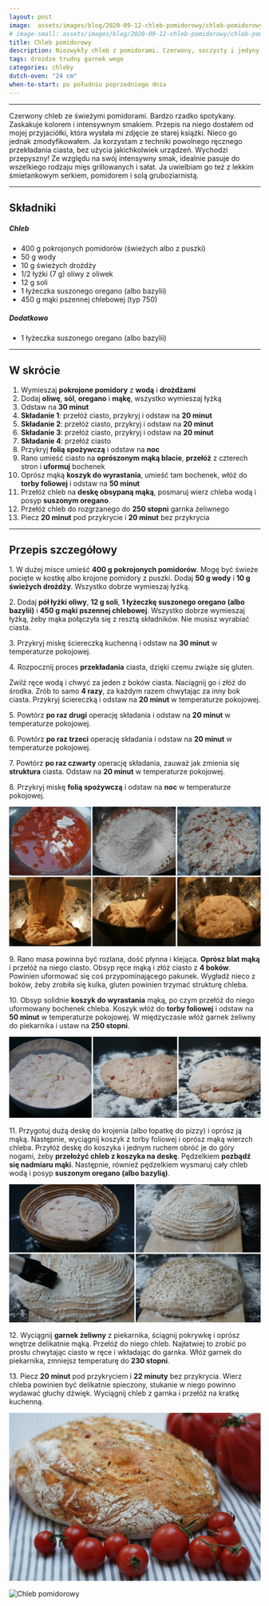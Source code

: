 ```yaml
---
layout: post
image:  assets/images/blog/2020-09-12-chleb-pomidorowy/chleb-pomidorowy.jpg
# image-small: assets/images/blog/2020-09-12-chleb-pomidorowy/chleb-pomidorowy-small.jpg
title: Chleb pomidorowy
description: Niezwykły chleb z pomidorami. Czerwony, soczysty i jedyny w swoim rodzaju. Pszenny, na drożdżach, pieczony w garnku żeliwnym.
tags: drozdze trudny garnek wege
categories: chleby
dutch-oven: "24 cm"
when-to-start: po południu poprzedniego dnia
---
```


-----

Czerwony chleb ze świeżymi pomidorami. Bardzo rzadko spotykany. Zaskakuje kolorem i intensywnym smakiem. Przepis na niego dostałem od mojej przyjaciółki, która wysłała mi zdjęcie ze starej książki. Nieco go jednak zmodyfikowałem. Ja korzystam z techniki powolnego ręcznego przekładania ciasta, bez użycia jakichkolwiek urządzeń. Wychodzi przepyszny! Ze względu na swój intensywny smak, idealnie pasuje do wszelkiego rodzaju mięs grillowanych i sałat. Ja uwielbiam go też z lekkim śmietankowym serkiem, pomidorem i solą gruboziarnistą.

-----

## Składniki

##### Chleb

* 400 g pokrojonych pomidorów (świeżych albo z puszki)
* 50 g wody
* 10 g świeżych drożdży
* 1/2 łyżki (7 g) oliwy z oliwek
* 12 g soli
* 1 łyżeczka suszonego oregano (albo bazylii)
* 450 g mąki pszennej chlebowej (typ 750)

##### Dodatkowo

* 1 łyżeczka suszonego oregano (albo bazylii)

-----

## W skrócie

1. Wymieszaj **pokrojone pomidory** z **wodą** i **drożdżami**
2. Dodaj **oliwę**, **sól**, **oregano** i **mąkę**, wszystko wymieszaj łyżką
3. Odstaw na **30 minut**
4. **Składanie 1**: przełóż ciasto, przykryj i odstaw na **20 minut**
5. **Składanie 2**: przełóż ciasto, przykryj i odstaw na **20 minut**
6. **Składanie 3**: przełóż ciasto, przykryj i odstaw na **20 minut**
7. **Składanie 4**: przełóż ciasto
8. Przykryj **folią spożywczą** i odstaw na **noc**
9. Rano umieść ciasto na **oprószonym mąką blacie**, **przełóż** z czterech stron i **uformuj** bochenek
10. Oprósz mąką **koszyk do wyrastania**, umieść tam bochenek, włóż do **torby foliowej** i odstaw na **50 minut**
11. Przełóż chleb na **deskę obsypaną mąką**, posmaruj wierz chleba wodą i posyp **suszonym oregano**.
12. Przełóż chleb do rozgrzanego do **250 stopni** garnka żeliwnego
13. Piecz **20 minut** pod przykrycie i **20 minut** bez przykrycia

-----

## Przepis szczegółowy

1\. W dużej misce umieść **400 g pokrojonych pomidorów**. Mogę być świeże pocięte w kostkę albo krojone pomidory z puszki. Dodaj **50 g wody** i **10 g świeżych drożdży**. Wszystko dobrze wymieszaj łyżką.

2\. Dodaj **pół łyżki oliwy**, **12 g soli**, **1 łyżeczkę suszonego oregano (albo bazylii)** i **450 g mąki pszennej chlebowej**. Wszystko dobrze wymieszaj łyżką, żeby mąka połączyła się z resztą składników. Nie musisz wyrabiać ciasta.

3\. Przykryj miskę ściereczką kuchenną i odstaw na **30 minut** w temperaturze pokojowej.

4\. Rozpocznij proces **przekładania** ciasta, dzięki czemu zwiąże się gluten.

Zwilż ręce wodą i chwyć za jeden z boków ciasta. Naciągnij go i złóż do środka. Zrób to samo **4 razy**, za każdym razem chwytając za inny bok ciasta. Przykryj ściereczką i odstaw na **20 minut** w temperaturze pokojowej.

5\. Powtórz **po raz drugi** operację składania i odstaw na **20 minut** w temperaturze pokojowej.

6\. Powtórz **po raz trzeci** operację składania i odstaw na **20 minut** w temperaturze pokojowej.

7\. Powtórz **po raz czwarty** operację składania, zauważ jak zmienia się **struktura** ciasta. Odstaw na **20 minut** w temperaturze pokojowej.

8\. Przykryj miskę **folią spożywczą** i odstaw na **noc** w temperaturze pokojowej.

![Chleb pomidorowy - mieszanie](/assets/images/blog/2020-09-12-chleb-pomidorowy/chleb-pomidorowy-mieszanie.jpg)

9\. Rano masa powinna być rozlana, dość płynna i klejąca. **Oprósz blat mąką** i przełóż na niego ciasto. Obsyp ręce mąką i złóż ciasto z **4 boków**. Powinien uformować się coś przypominającego pakunek. Wygładź nieco z boków, żeby zrobiła się kulka, gluten powinien trzymać strukturę chleba.

10\. Obsyp solidnie **koszyk do wyrastania** mąką, po czym przełóż do niego uformowany bochenek chleba. Koszyk włóż do **torby foliowej** i odstaw na **50 minut** w temperaturze pokojowej. W międzyczasie włóż garnek żeliwny do piekarnika i ustaw na **250 stopni**.

![Chleb pomidorowy - formowanie](/assets/images/blog/2020-09-12-chleb-pomidorowy/chleb-pomidorowy-formowanie.jpg)

11\. Przygotuj dużą deskę do krojenia (albo łopatkę do pizzy) i oprósz ją mąką. Następnie, wyciągnij koszyk z torby foliowej i oprósz mąką wierzch chleba. Przyłóż deskę do koszyka i jednym ruchem obróć je do góry nogami, żeby **przełożyć chleb z koszyka na deskę**. Pędzelkiem **pozbądź się nadmiaru mąki**. Następnie, również pędzelkiem wysmaruj cały chleb wodą i posyp **suszonym oregano (albo bazylią)**.

![Chleb pomidorowy - smarowanie](/assets/images/blog/2020-09-12-chleb-pomidorowy/chleb-pomidorowy-smarowanie.jpg)

12\. Wyciągnij **garnek żeliwny** z piekarnika, ściągnij pokrywkę i oprósz wnętrze delikatnie mąką. Przełóż do niego chleb. Najłatwiej to zrobić po prostu chwytając ciasto w ręce i wkładając do garnka. Włóż garnek do piekarnika, zmniejsz temperaturę do **230 stopni**.

13\. Piecz **20 minut** pod przykryciem i **22 minuty** bez przykrycia. Wierz chleba powinien być delikatnie spieczony, stukanie w niego powinno wydawać głuchy dźwięk. Wyciągnij chleb z garnka i przełóż na kratkę kuchenną.

![Chleb pomidorowy](/assets/images/blog/2020-09-12-chleb-pomidorowy/chleb-pomidorowy-gotowy.jpg)

![Chleb pomidorowy](/assets/images/blog/2020-09-12-chleb-pomidorowy/chleb-pomidorowy-gotowy-2.jpg)

